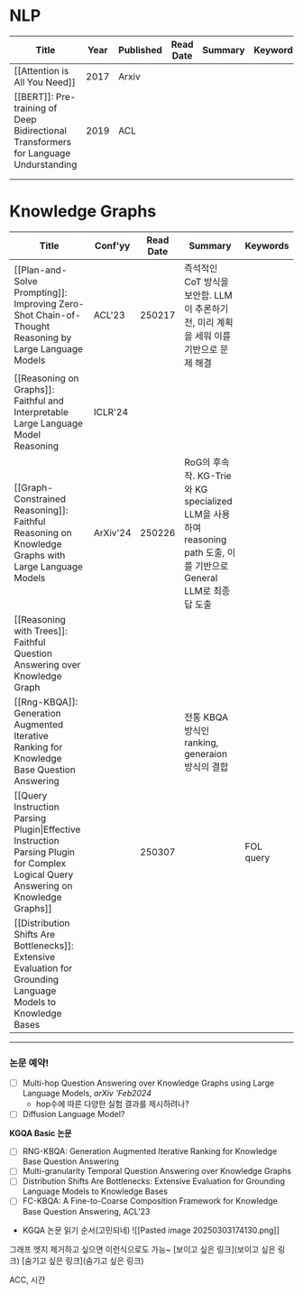 # NLP

| **Title**                                                                            | **Year** | **Published** | **Read Date** | **Summary** | **Keywords** |
| ------------------------------------------------------------------------------------ | -------- | ------------- | ------------- | ----------- | ------------ |
| [[Attention is All You Need]]                                                        | 2017     | Arxiv         |               |             |              |
| [[BERT]]: Pre-training of Deep Bidirectional Transformers for Language Undurstanding | 2019     | ACL           |               |             |              |
|                                                                                      |          |               |               |             |              |
|                                                                                      |          |               |               |             |              |

# Knowledge Graphs

| **Title**                                                                                                                          | **Conf'yy** | **Read Date** | **Summary**                                                                                | **Keywords** |
| ---------------------------------------------------------------------------------------------------------------------------------- | ----------- | ------------- | ------------------------------------------------------------------------------------------ | ------------ |
| [[Plan-and-Solve Prompting]]: Improving Zero-Shot Chain-of-Thought Reasoning by Large Language Models                              | ACL'23      | 250217        | 즉석적인 CoT 방식을 보안함. LLM이 추론하기 전, 미리 계획을 세워 이를 기반으로 문제 해결                                     |              |
| [[Reasoning on Graphs]]: Faithful and Interpretable Large Language Model Reasoning<br>                                             | ICLR'24     |               |                                                                                            |              |
| [[Graph-Constrained Reasoning]]: Faithful Reasoning on Knowledge Graphs with Large Language Models                                 | ArXiv'24    | 250226        | RoG의 후속작. KG-Trie와 KG specialized LLM을 사용하여 reasoning path 도출, 이를 기반으로 General LLM로 최종답 도출 |              |
| [[Reasoning with Trees]]: Faithful Question Answering over Knowledge Graph                                                         |             |               |                                                                                            |              |
| [[Rng-KBQA]]: Generation Augmented Iterative Ranking for Knowledge Base Question Answering                                         |             |               | 전통 KBQA 방식인 ranking, generaion 방식의 결합                                                      |              |
| [[Query Instruction Parsing Plugin\|Effective Instruction Parsing Plugin for Complex Logical Query Answering on Knowledge Graphs]] |             | 250307        |                                                                                            | FOL query    |
| [[Distribution Shifts Are Bottlenecks]]: Extensive Evaluation for  Grounding Language Models to Knowledge Bases                    |             |               |                                                                                            |              |

***

### **논문 예약!**
- [ ] Multi-hop Question Answering over Knowledge Graphs using Large Language Models, *arXiv 'Feb2024*
	* hop수에 따른 다양한 실험 결과를 제시하려나?
- [ ] Diffusion Language Model?

**KGQA Basic 논문**
- [ ] RNG-KBQA: Generation Augmented Iterative Ranking for Knowledge Base Question Answering
- [ ] Multi-granularity Temporal Question Answering over Knowledge Graphs
- [ ] Distribution Shifts Are Bottlenecks: Extensive Evaluation for Grounding Language Models to Knowledge Bases
- [ ] FC-KBQA: A Fine-to-Coarse Composition Framework for Knowledge Base Question Answering, ACL’23
* KGQA 논문 읽기 순서(고민되네)
	![[Pasted image 20250303174130.png]]

그래프 엣지 제거하고 싶으면 이런식으로도 가능~
[보이고 싶은 링크](보이고 싶은 링크)
[숨기고 싶은 링크](숨기고 싶은 링크)

ACC, 시간